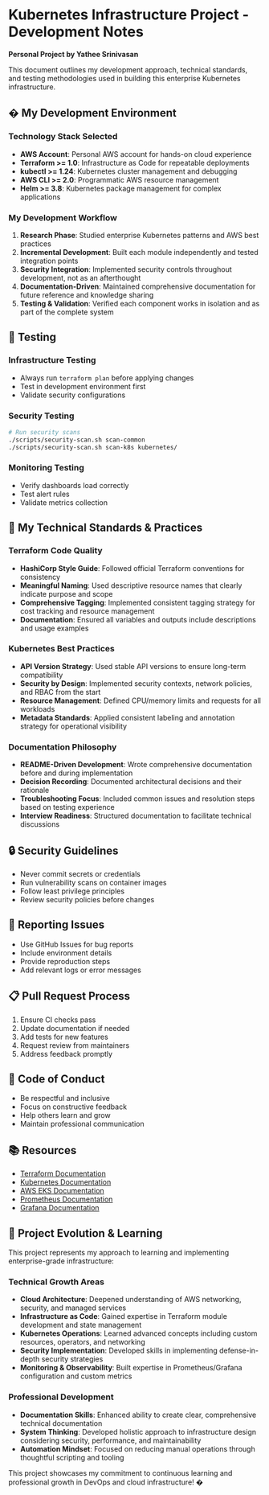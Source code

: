 # Kubernetes Infrastructure Project - Development Notes

**Personal Project by Yathee Srinivasan**

This document outlines my development approach, technical standards, and testing methodologies used in building this enterprise Kubernetes infrastructure.

## �️ My Development Environment

### Technology Stack Selected
- **AWS Account**: Personal AWS account for hands-on cloud experience
- **Terraform >= 1.0**: Infrastructure as Code for repeatable deployments  
- **kubectl >= 1.24**: Kubernetes cluster management and debugging
- **AWS CLI >= 2.0**: Programmatic AWS resource management
- **Helm >= 3.8**: Kubernetes package management for complex applications

### My Development Workflow  
1. **Research Phase**: Studied enterprise Kubernetes patterns and AWS best practices
2. **Incremental Development**: Built each module independently and tested integration points
3. **Security Integration**: Implemented security controls throughout development, not as an afterthought
4. **Documentation-Driven**: Maintained comprehensive documentation for future reference and knowledge sharing
5. **Testing & Validation**: Verified each component works in isolation and as part of the complete system

## 🧪 Testing

### Infrastructure Testing
- Always run `terraform plan` before applying changes
- Test in development environment first
- Validate security configurations

### Security Testing
```bash
# Run security scans
./scripts/security-scan.sh scan-common
./scripts/security-scan.sh scan-k8s kubernetes/
```

### Monitoring Testing
- Verify dashboards load correctly
- Test alert rules
- Validate metrics collection

## 📝 My Technical Standards & Practices

### Terraform Code Quality
- **HashiCorp Style Guide**: Followed official Terraform conventions for consistency
- **Meaningful Naming**: Used descriptive resource names that clearly indicate purpose and scope
- **Comprehensive Tagging**: Implemented consistent tagging strategy for cost tracking and resource management
- **Documentation**: Ensured all variables and outputs include descriptions and usage examples

### Kubernetes Best Practices  
- **API Version Strategy**: Used stable API versions to ensure long-term compatibility
- **Security by Design**: Implemented security contexts, network policies, and RBAC from the start
- **Resource Management**: Defined CPU/memory limits and requests for all workloads
- **Metadata Standards**: Applied consistent labeling and annotation strategy for operational visibility

### Documentation Philosophy
- **README-Driven Development**: Wrote comprehensive documentation before and during implementation
- **Decision Recording**: Documented architectural decisions and their rationale
- **Troubleshooting Focus**: Included common issues and resolution steps based on testing experience
- **Interview Readiness**: Structured documentation to facilitate technical discussions

## 🔒 Security Guidelines

- Never commit secrets or credentials
- Run vulnerability scans on container images
- Follow least privilege principles
- Review security policies before changes

## 🐛 Reporting Issues

- Use GitHub Issues for bug reports
- Include environment details
- Provide reproduction steps
- Add relevant logs or error messages

## 📋 Pull Request Process

1. Ensure CI checks pass
2. Update documentation if needed
3. Add tests for new features
4. Request review from maintainers
5. Address feedback promptly

## 🤝 Code of Conduct

- Be respectful and inclusive
- Focus on constructive feedback
- Help others learn and grow
- Maintain professional communication

## 📚 Resources

- [Terraform Documentation](https://terraform.io/docs)
- [Kubernetes Documentation](https://kubernetes.io/docs)
- [AWS EKS Documentation](https://docs.aws.amazon.com/eks)
- [Prometheus Documentation](https://prometheus.io/docs)
- [Grafana Documentation](https://grafana.com/docs)

## 🎯 Project Evolution & Learning

This project represents my approach to learning and implementing enterprise-grade infrastructure:

### Technical Growth Areas
- **Cloud Architecture**: Deepened understanding of AWS networking, security, and managed services
- **Infrastructure as Code**: Gained expertise in Terraform module development and state management
- **Kubernetes Operations**: Learned advanced concepts including custom resources, operators, and networking
- **Security Implementation**: Developed skills in implementing defense-in-depth security strategies
- **Monitoring & Observability**: Built expertise in Prometheus/Grafana configuration and custom metrics

### Professional Development
- **Documentation Skills**: Enhanced ability to create clear, comprehensive technical documentation
- **System Thinking**: Developed holistic approach to infrastructure design considering security, performance, and maintainability
- **Automation Mindset**: Focused on reducing manual operations through thoughtful scripting and tooling

This project showcases my commitment to continuous learning and professional growth in DevOps and cloud infrastructure! �